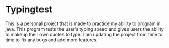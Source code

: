 # Typingtest
This is a personal project that is made to practice my ability to program in java. This program tests the user's typing speed and gives users the ability to makeup their own quotes to type. I am updating the project from time to time to fix any bugs and add more features. 
